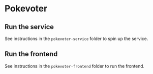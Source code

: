 # Pokevoter

## Run the service

See instructions in the `pokevoter-service` folder to spin up the service.

## Run the frontend

See instructions in the `pokevoter-frontend` folder to run the frontend.
